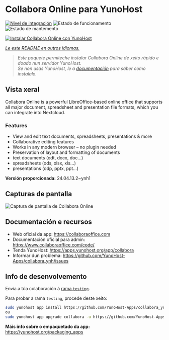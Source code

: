 <!--
NOTA: Este README foi creado automáticamente por <https://github.com/YunoHost/apps/tree/master/tools/readme_generator>
NON debe editarse manualmente.
-->

# Collabora Online para YunoHost

[![Nivel de integración](https://apps.yunohost.org/badge/integration/collabora)](https://ci-apps.yunohost.org/ci/apps/collabora/)
![Estado de funcionamento](https://apps.yunohost.org/badge/state/collabora)
![Estado de mantemento](https://apps.yunohost.org/badge/maintained/collabora)

[![Instalar Collabora Online con YunoHost](https://install-app.yunohost.org/install-with-yunohost.svg)](https://install-app.yunohost.org/?app=collabora)

*[Le este README en outros idiomas.](./ALL_README.md)*

> *Este paquete permíteche instalar Collabora Online de xeito rápido e doado nun servidor YunoHost.*  
> *Se non usas YunoHost, le a [documentación](https://yunohost.org/install) para saber como instalalo.*

## Vista xeral

Collabora Online is a powerful LibreOffice-based online office that supports all major document, spreadsheet and presentation file formats, which you can integrate into Nextcloud.

### Features

- View and edit text documents, spreadsheets, presentations & more
- Collaborative editing features
- Works in any modern browser – no plugin needed
- Preservation of layout and formatting of documents
- text documents (odt, docx, doc…)
- spreadsheets (ods, xlsx, xls…)
- presentations (odp, pptx, ppt…)


**Versión proporcionada:** 24.04.13.2~ynh1

## Capturas de pantalla

![Captura de pantalla de Collabora Online](./doc/screenshots/Nextcloud-writer.png)

## Documentación e recursos

- Web oficial da app: <https://collaboraoffice.com>
- Documentación oficial para admin: <https://www.collaboraoffice.com/code/>
- Tenda YunoHost: <https://apps.yunohost.org/app/collabora>
- Informar dun problema: <https://github.com/YunoHost-Apps/collabora_ynh/issues>

## Info de desenvolvemento

Envía a túa colaboración á [rama `testing`](https://github.com/YunoHost-Apps/collabora_ynh/tree/testing).

Para probar a rama `testing`, procede deste xeito:

```bash
sudo yunohost app install https://github.com/YunoHost-Apps/collabora_ynh/tree/testing --debug
ou
sudo yunohost app upgrade collabora -u https://github.com/YunoHost-Apps/collabora_ynh/tree/testing --debug
```

**Máis info sobre o empaquetado da app:** <https://yunohost.org/packaging_apps>
